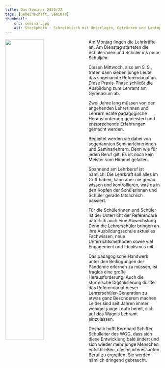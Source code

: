 ```yaml
---
title: Das Seminar 2020/22
tags: [Gemeinschaft, Seminar]
thumbnail: 
    src: seminar.jpg
    alt: Stockphoto - Schreibtisch mit Unterlagen, Getränken und Laptop
---
```



<img src="/images/Seminar2020_22_WGG1klein.jpg" alt="" style="float:left; width:50%; margin-right:20px">

<p>
Am Montag fingen die Lehrkräfte an. Am Dienstag starteten die Schülerinnen und Schüler ins neue Schuljahr. 

Diesen Mittwoch, also am 9. 9., 
traten dann sieben junge Leute das sogenannte Referendariat an. Diese Praxis-Phase schließt die Ausbildung zum Lehramt am Gymnasium ab. 

Zwei Jahre lang müssen von den angehenden Lehrerinnen und Lehrern echte pädagogische Herausforderung gemeistert und entsprechende Erfahrungen gemacht werden.

Begleitet werden sie dabei von sogenannten Seminarlehrerinnen und Seminarlehrern. Denn wie für jeden Beruf gilt: Es ist noch kein Meister vom Himmel gefallen.

Spannend am Lehrberuf ist nämlich: Die Lehrkraft soll alles im Griff haben, kann aber nie genau wissen und kontrollieren, was da in den Köpfen der Schülerinnen 
und Schüler gerade tatsächlich passiert.

Für die Schülerinnen und  Schüler ist der Unterricht der Referendare natürlich auch eine Abwechslung. Denn die Lehrerschüler
bringen an ihre Ausbildungsschule aktuelles Fachwissen, neue Unterrichtsmethoden sowie viel Engagement und Idealismus mit. 

Das pädagogische Handwerk unter den 
Bedingungen der Pandemie erlernen zu müssen, ist fraglos eine große Herausforderung. Auch die stürmische Digitalisierung dürfte das Referendariat dieser 
Lehrerschüler-Generation zu etwas ganz Besonderem machen. Leider sind seit Jahren immer weniger junge Leute bereit, sich auf das Wagnis Lehramt einzulassen. 

Deshalb hofft Bernhard Schiffer, Schulleiter des WGG, dass sich diese Entwicklung bald ändert und sich wieder mehr junge Menschen entschließen,
diesen interessanten Beruf zu ergreifen. Sie werden nämlich dringend gebraucht.</p>